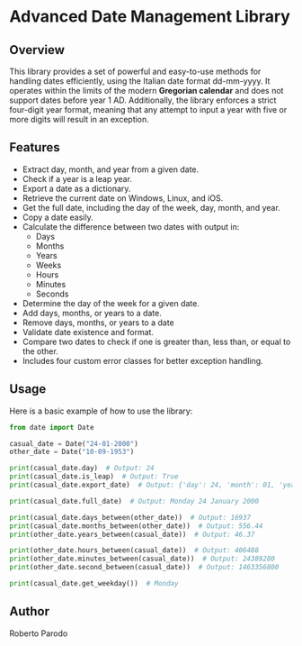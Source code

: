 # Advanced Date Management Library

## Overview
This library provides a set of powerful and easy-to-use methods for handling dates efficiently, using the Italian date format dd-mm-yyyy. 
It operates within the limits of the modern **Gregorian calendar** and does not support dates before year 1 AD. 
Additionally, the library enforces a strict four-digit year format, meaning that any attempt to input a year with five or more digits will result in an exception.

## Features
- Extract day, month, and year from a given date.
- Check if a year is a leap year.
- Export a date as a dictionary.
- Retrieve the current date on Windows, Linux, and iOS.
- Get the full date, including the day of the week, day, month, and year.
- Copy a date easily.
- Calculate the difference between two dates with output in:
  - Days
  - Months
  - Years
  - Weeks
  - Hours
  - Minutes
  - Seconds
- Determine the day of the week for a given date.
- Add days, months, or years to a date. 
- Remove days, months, or years to a date
- Validate date existence and format.
- Compare two dates to check if one is greater than, less than, or equal to the other.
- Includes four custom error classes for better exception handling.

## Usage
Here is a basic example of how to use the library:

```python
from date import Date

casual_date = Date("24-01-2000")
other_date = Date("10-09-1953")

print(casual_date.day)  # Output: 24
print(casual_date.is_leap)  # Output: True
print(casual_date.export_date)  # Output: {'day': 24, 'month': 01, 'year': 2000}

print(casual_date.full_date)  # Output: Monday 24 January 2000

print(casual_date.days_between(other_date))  # Output: 16937
print(casual_date.months_between(other_date))  # Output: 556.44
print(other_date.years_between(casual_date))  # Output: 46.37

print(other_date.hours_between(casual_date))  # Output: 406488
print(other_date.minutes_between(casual_date))  # Output: 24389280
print(other_date.second_between(casual_date))  # Output: 1463356800

print(casual_date.get_weekday())  # Monday
```
## Author
Roberto Parodo